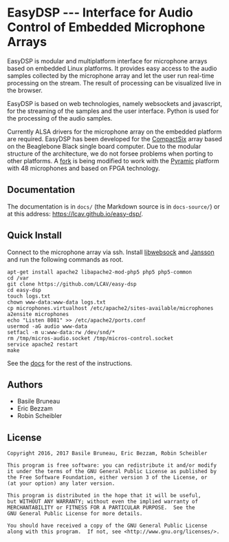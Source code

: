 # EasyDSP --- Interface for Audio Control of Embedded Microphone Arrays

EasyDSP is modular and multiplatform interface for microphone arrays based on
embedded Linux platforms. It provides easy access to the audio samples
collected by the microphone array and let the user run real-time processing on
the stream.  The result of processing can be visualized live in the browser.

EasyDSP is based on web technologies, namely websockets and javascript, for the
streaming of the samples and the user interface. Python is used for the
processing of the audio samples.

Currently ALSA drivers for the microphone array on the embedded platform are required.
EasyDSP has been developed for the [CompactSix](http://github.com/LCAV/CompactSix) array
based on the Beaglebone Black single board computer.
Due to the modular structure of the architecture, we do not forsee problems when porting
to other platforms. A [fork](http://github.com/sahandKashani/easy-dsp) is being modified
to work with the [Pyramic](https://github.com/LCAV/Pyramic) platform with 48 microphones
and based on FPGA technology.

## Documentation

The documentation is in `docs/` (the Markdown source is in `docs-source/`) or at this address: https://lcav.github.io/easy-dsp/.

## Quick Install

Connect to the microphone array via ssh. Install [libwebsock](https://github.com/payden/libwebsock)
and [Jansson](http://www.digip.org/jansson/) and run the following commands as root.

    apt-get install apache2 libapache2-mod-php5 php5 php5-common
    cd /var
    git clone https://github.com/LCAV/easy-dsp
    cd easy-dsp
    touch logs.txt
    chown www-data:www-data logs.txt
    cp microphones.virtualhost /etc/apache2/sites-available/microphones
    a2ensite microphones
    echo "Listen 8081" >> /etc/apache2/ports.conf
    usermod -aG audio www-data
    setfacl -m u:www-data:rw /dev/snd/*
    rm /tmp/micros-audio.socket /tmp/micros-control.socket
    service apache2 restart
    make

See the [docs](https://lcav.github.io/easy-dsp/getting-started/) for the rest of the instructions.

## Authors

* Basile Bruneau
* Eric Bezzam
* Robin Scheibler

## License

    Copyright 2016, 2017 Basile Bruneau, Eric Bezzam, Robin Scheibler

    This program is free software: you can redistribute it and/or modify
    it under the terms of the GNU General Public License as published by
    the Free Software Foundation, either version 3 of the License, or
    (at your option) any later version.

    This program is distributed in the hope that it will be useful,
    but WITHOUT ANY WARRANTY; without even the implied warranty of
    MERCHANTABILITY or FITNESS FOR A PARTICULAR PURPOSE.  See the
    GNU General Public License for more details.

    You should have received a copy of the GNU General Public License
    along with this program.  If not, see <http://www.gnu.org/licenses/>.
